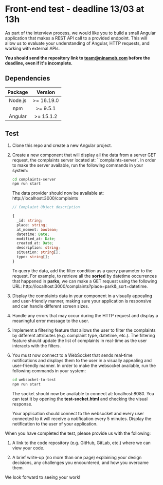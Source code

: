 # Front-end test - deadline 13/03 at 13h
As part of the interview process, we would like you to build a small Angular application that makes a REST API call to a provided endpoint. This will allow us to evaluate your understanding of Angular, HTTP requests, and working with external APIs.

**You should send the repository link to team@ninamob.com before the deadline, even if it's incomplete.**

## Dependencies
|  Package   |  Version  |
| :--------: | :-------: |
|   Node.js   |  >= 16.19.0 |
|    npm | >= 9.5.1
|   Angular   | >= 15.1.2 |

## Test

1. Clone this repo and create a new Angular project.

2. Create a new component that will display all the data from a server GET request, the complaints server located at: ``complaints-server`. In order to make the server available, run the following commands in your system:

    ```sh
    cd complaints-server
    npm run start
    ```

    The data provider should now be available at: http://localhost:3000/complaints


    ```typescript
    // Complaint Object description

    {
      _id: string;
      place: string;
      at_moment: boolean;
      datetime: Date;
      modified_at: Date;
      created_at: Date;
      description: string;
      situation: string[];
      type: string[];
    }

    ```

    To query the data, add the filter condition as a query parameter to the request. For example, to retrieve all the **sorted** by datetime occurrences that happened in **parks**, we can make a GET request using the following URL: http://localhost:3000/complaints?place=park&_sort=datetime.


3. Display the complaints data in your component in a visually appealing and user-friendly manner, making sure your application is responsive and can handle different screen sizes.

4. Handle any errors that may occur during the HTTP request and display a meaningful error message to the user.

5. Implement a filtering feature that allows the user to filter the complaints by different attributes (e.g. complaint type, datetime, etc.). The filtering feature should update the list of complaints in real-time as the user interacts with the filters.

6. You must now connect to a WebSocket that sends real-time notifications and displays them to the user in a visually appealing and user-friendly manner. In order to make the websocket available, run the following commands in your system:
    ```sh
    cd websocket-to-test
    npm run start
    ```

    The socket should now be available to connect at: localhost:8080. You can test it by opening the **test-socket.html** and checking the visual response.

    Your application should connect to the websocket and every user connected to it will receive a notification every 5 minutes. Display the notification to the user of your application.

When you have completed the test, please provide us with the following:

1. A link to the code repository (e.g. GitHub, GitLab, etc.) where we can view your code.

2. A brief write-up (no more than one page) explaining your design decisions, any challenges you encountered, and how you overcame them.

We look forward to seeing your work!
